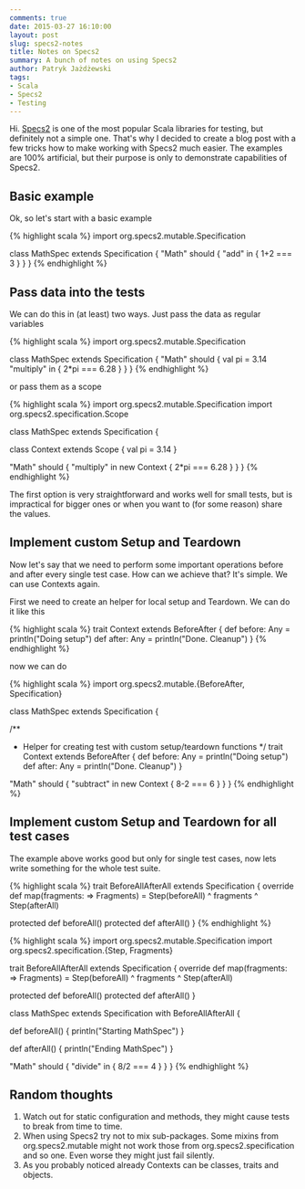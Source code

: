 ```yaml
---
comments: true
date: 2015-03-27 16:10:00
layout: post
slug: specs2-notes
title: Notes on Specs2
summary: A bunch of notes on using Specs2
author: Patryk Jażdżewski
tags:
- Scala
- Specs2
- Testing
---
```


Hi. [Specs2](http://etorreborre.github.io/specs2/) is one of the most popular Scala libraries for testing, but definitely not a simple one. That's why I decided to create a blog post with a few tricks how to make working with Specs2 much easier. The examples are 100% artificial, but their purpose is only to demonstrate capabilities of Specs2.

## Basic example

Ok, so let's start with a basic example 

{% highlight scala %}
import org.specs2.mutable.Specification

class MathSpec extends Specification {
  "Math" should {
    "add" in {
      1+2 === 3
    }
  }
}
{% endhighlight %}

## Pass data into the tests

We can do this in (at least) two ways. Just pass the data as regular variables

{% highlight scala %}
import org.specs2.mutable.Specification

class MathSpec extends Specification {
  "Math" should {
    val pi = 3.14
    "multiply" in {
      2*pi === 6.28
    }
  }
}
{% endhighlight %}

or pass them as a scope

{% highlight scala %}
import org.specs2.mutable.Specification
import org.specs2.specification.Scope

class MathSpec extends Specification {

  class Context extends Scope {
    val pi = 3.14
  }

  "Math" should {
    "multiply" in new Context {
      2*pi === 6.28
    }
  }
}
{% endhighlight %}

The first option is very straightforward and works well for small tests, but is impractical for bigger ones or when you want to (for some reason) share the values.

## Implement custom Setup and Teardown

Now let's say that we need to perform some important operations before and after every single test case. How can we achieve that? It's simple. We can use Contexts again.

First we need to create an helper for local setup and Teardown. We can do it like this

{% highlight scala %}
trait Context extends BeforeAfter {
  def before: Any = println("Doing setup")
  def after: Any = println("Done. Cleanup")
}
{% endhighlight %}

now we can do 

{% highlight scala %}
import org.specs2.mutable.{BeforeAfter, Specification}

class MathSpec extends Specification {

  /**
   * Helper for creating test with custom setup/teardown functions
   */
  trait Context extends BeforeAfter {
    def before: Any = println("Doing setup")
    def after: Any = println("Done. Cleanup")
  }

  "Math" should {
    "subtract" in new Context  {
      8-2 === 6
    }
  }
}
{% endhighlight %}

## Implement custom Setup and Teardown for all test cases

The example above works good but only for single test cases, now lets write something for the whole test suite.  

{% highlight scala %}
trait BeforeAllAfterAll extends Specification {
  override def map(fragments: => Fragments) =
    Step(beforeAll) ^ fragments ^ Step(afterAll)

  protected def beforeAll()
  protected def afterAll()
}
{% endhighlight %}

{% highlight scala %}
import org.specs2.mutable.Specification
import org.specs2.specification.{Step, Fragments}

trait BeforeAllAfterAll extends Specification {
  override def map(fragments: => Fragments) =
    Step(beforeAll) ^ fragments ^ Step(afterAll)

  protected def beforeAll()
  protected def afterAll()
}

class MathSpec extends Specification with BeforeAllAfterAll {

  def beforeAll() {
    println("Starting MathSpec")
  }

  def afterAll() {
    println("Ending MathSpec")
  }

  "Math" should {
    "divide" in {
      8/2 === 4
    }
  }
}
{% endhighlight %}

## Random thoughts 

1. Watch out for static configuration and methods, they might cause tests to break from time to time.
2. When using Specs2 try not to mix sub-packages. Some mixins from org.specs2.mutable might not work those from org.specs2.specification and so one. Even worse they might just fail silently.
3. As you probably noticed already Contexts can be classes, traits and objects.

